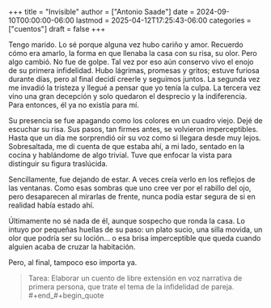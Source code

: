 +++
title = "Invisible"
author = ["Antonio Saade"]
date = 2024-09-10T00:00:00-06:00
lastmod = 2025-04-12T17:25:43-06:00
categories = ["cuentos"]
draft = false
+++

Tengo marido. Lo sé porque alguna vez hubo cariño y amor. Recuerdo cómo era amarlo, la forma en que llenaba la casa con su risa, su olor. Pero algo cambió. No fue de golpe. Tal vez por eso aún conservo vivo el enojo de su primera infidelidad. Hubo lágrimas, promesas y gritos; estuve furiosa durante días, pero al final decidí creerle y seguimos juntos. La segunda vez me invadió la tristeza y llegué a pensar que yo tenía la culpa. La tercera vez vino una gran decepción y solo quedaron el desprecio y la indiferencia. Para entonces, él ya no existía para mí.

Su presencia se fue apagando como los colores en un cuadro viejo. Dejé de escuchar su risa. Sus pasos, tan firmes antes, se volvieron imperceptibles. Hasta que un día me sorprendió oír su voz como si llegara desde muy lejos. Sobresaltada, me di cuenta de que estaba ahí, a mi lado, sentado en la cocina y hablándome de algo trivial. Tuve que enfocar la vista para distinguir su figura traslúcida.

Sencillamente, fue dejando de estar. A veces creía verlo en los reflejos de las ventanas. Como esas sombras que uno cree ver por el rabillo del ojo, pero desaparecen al mirarlas de frente, nunca podía estar segura de si en realidad había estado ahí.

Últimamente no sé nada de él, aunque sospecho que ronda la casa. Lo intuyo por pequeñas huellas de su paso: un plato sucio, una silla movida, un olor que podría ser su loción… o esa brisa imperceptible que queda cuando alguien acaba de cruzar la habitación.

Pero, al final, tampoco eso importa ya.

> Tarea: Elaborar un cuento de libre extensión en voz narrativa de primera persona, que trate el tema de la infidelidad de pareja.
> \#+end_#+begin_quote
